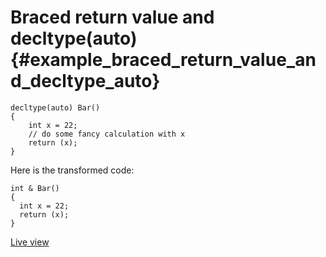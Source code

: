 # Braced return value and decltype(auto) {#example_braced_return_value_and_decltype_auto}

<!-- source:braced-return-value-and-decltype-auto.cpp -->
```{.cpp}
decltype(auto) Bar()
{
    int x = 22;
    // do some fancy calculation with x
    return (x);
}
```
<!-- source-end:braced-return-value-and-decltype-auto.cpp -->


<!-- transformed:braced-return-value-and-decltype-auto.cpp -->
Here is the transformed code:
```{.cpp}
int & Bar()
{
  int x = 22;
  return (x);
}

```
[Live view](https://cppinsights.io/lnk?code=ZGVjbHR5cGUoYXV0bykgQmFyKCkKewogICAgaW50IHggPSAyMjsKICAgIC8vIGRvIHNvbWUgZmFuY3kgY2FsY3VsYXRpb24gd2l0aCB4CiAgICByZXR1cm4gKHgpOwp9&insightsOptions=cpp2a&rev=1.0)
<!-- transformed-end:braced-return-value-and-decltype-auto.cpp -->


